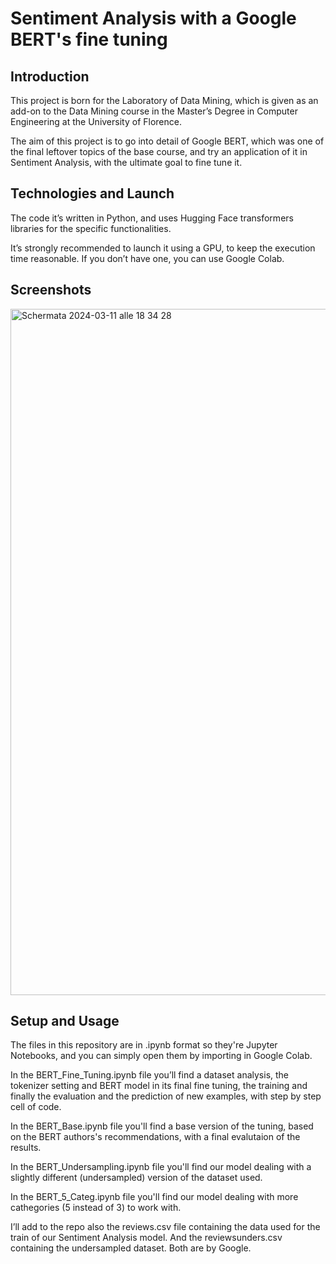 # Sentiment Analysis with a Google BERT's fine tuning
> 

## Introduction
This project is born for the Laboratory of Data Mining, which is given as an add-on to the Data Mining course in the Master’s Degree in Computer Engineering at the University of Florence.

The aim of this project is to go into detail of Google BERT, which was one of the final leftover topics of the base course, and try an application of it in Sentiment Analysis, with the ultimate goal to fine tune it.


## Technologies and Launch
The code it’s written in Python, and uses Hugging Face transformers libraries for the specific functionalities.

It’s strongly recommended to launch it using a GPU, to keep the execution time reasonable. If you don’t have one, you can use Google Colab.


## Screenshots
<img width="1098" alt="Schermata 2024-03-11 alle 18 34 28" src="https://github.com/cp9321/Sentiment-Analysis-BERT/assets/126768526/745e9829-1f03-4d39-bb1b-3a2f1790128d">


## Setup and Usage
The files in this repository are in .ipynb format so they're Jupyter Notebooks, and you can simply open them by importing in Google Colab. 

In the BERT_Fine_Tuning.ipynb file you’ll find a dataset analysis, the tokenizer setting and BERT model in its final fine tuning, the training and finally the evaluation and the prediction of new examples, with step by step cell of code.  

In the BERT_Base.ipynb file you'll find a base version of the tuning, based on the BERT authors's recommendations, with a final evalutaion of the results. 

In the BERT_Undersampling.ipynb file you'll find our model dealing with a slightly different (undersampled) version of the dataset used.

In the BERT_5_Categ.ipynb file you'll find our model dealing with more cathegories (5 instead of 3) to work with.

I’ll add to the repo also the reviews.csv file containing the data used for the train of our Sentiment Analysis model.
And the reviewsunders.csv containing the undersampled dataset. Both are by Google.
